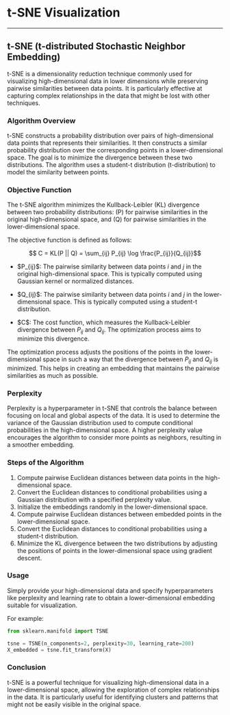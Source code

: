 # t-SNE Visualization
---

## t-SNE (t-distributed Stochastic Neighbor Embedding)

t-SNE is a dimensionality reduction technique commonly used for visualizing high-dimensional data in lower dimensions while preserving pairwise similarities between data points. It is particularly effective at capturing complex relationships in the data that might be lost with other techniques.

### Algorithm Overview

t-SNE constructs a probability distribution over pairs of high-dimensional data points that represents their similarities. It then constructs a similar probability distribution over the corresponding points in a lower-dimensional space. The goal is to minimize the divergence between these two distributions. The algorithm uses a student-t distribution (t-distribution) to model the similarity between points.

### Objective Function

The t-SNE algorithm minimizes the Kullback-Leibler (KL) divergence between two probability distributions: \(P\) for pairwise similarities in the original high-dimensional space, and \(Q\) for pairwise similarities in the lower-dimensional space.

The objective function is defined as follows:

$$ C = KL(P || Q) = \sum_{ij} P_{ij} \log \frac{P_{ij}}{Q_{ij}}$$

- $P_{ij}\$: The pairwise similarity between data points $i$ and $j$ in the original high-dimensional space. This is typically computed using Gaussian kernel or normalized distances.

- $Q_{ij}\$: The pairwise similarity between data points $i$ and $j$ in the lower-dimensional space. This is typically computed using a student-t distribution.

- $C\$: The cost function, which measures the Kullback-Leibler divergence between $P_{ij}$ and $Q_{ij}$. The optimization process aims to minimize this divergence.

The optimization process adjusts the positions of the points in the lower-dimensional space in such a way that the divergence between $P_{ij}$ and $Q_{ij}$ is minimized. This helps in creating an embedding that maintains the pairwise similarities as much as possible.

### Perplexity

Perplexity is a hyperparameter in t-SNE that controls the balance between focusing on local and global aspects of the data. It is used to determine the variance of the Gaussian distribution used to compute conditional probabilities in the high-dimensional space. A higher perplexity value encourages the algorithm to consider more points as neighbors, resulting in a smoother embedding.

### Steps of the Algorithm

1. Compute pairwise Euclidean distances between data points in the high-dimensional space.
2. Convert the Euclidean distances to conditional probabilities using a Gaussian distribution with a specified perplexity value.
3. Initialize the embeddings randomly in the lower-dimensional space.
4. Compute pairwise Euclidean distances between embedded points in the lower-dimensional space.
5. Convert the Euclidean distances to conditional probabilities using a student-t distribution.
6. Minimize the KL divergence between the two distributions by adjusting the positions of points in the lower-dimensional space using gradient descent.

### Usage

Simply provide your high-dimensional data and specify hyperparameters like perplexity and learning rate to obtain a lower-dimensional embedding suitable for visualization.

For example:
```python
from sklearn.manifold import TSNE

tsne = TSNE(n_components=2, perplexity=30, learning_rate=200)
X_embedded = tsne.fit_transform(X)
```

### Conclusion
t-SNE is a powerful technique for visualizing high-dimensional data in a lower-dimensional space, allowing the exploration of complex relationships in the data. It is particularly useful for identifying clusters and patterns that might not be easily visible in the original space.
